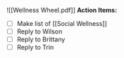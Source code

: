 ![[Wellness Wheel.pdf]]
**Action Items:** 
- [ ] Make list of [[Social Wellness]]
- [ ] Reply to Wilson
- [ ] Reply to Brittany
- [ ] Reply to Trin